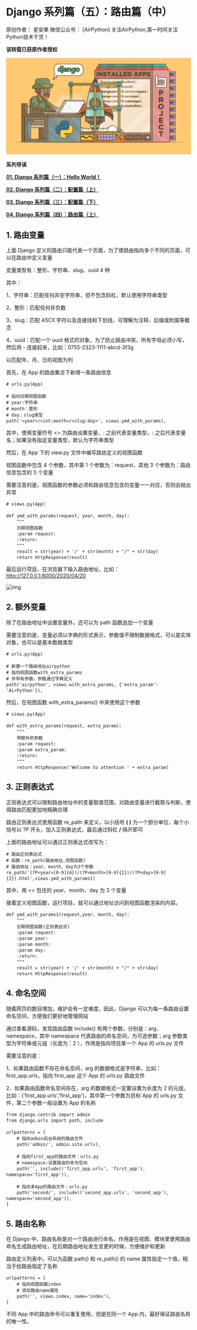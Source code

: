 # Django 系列篇（五）：路由篇（中）

原创作者： 星安果  微信公众号： [AirPython]   关注AirPython,第一时间关注Python技术干货！

**该转载已获原作者授权**

![img](./images/logo.png)



**系列导读**



[**01. Django 系列篇（一）：Hello World！**](./helloworld.html)

[**02. Django 系列篇（二）：配置篇（上）**](./config-part1.html)

[**03. Django 系列篇（三）：配置篇（下）**](./config-part2.html)

[**04. Django 系列篇（四）：路由篇（上）**](./route-part1.html)

## 1. 路由变量

上面 Django 定义的路由只能代表一个页面，为了使路由指向多个不同的页面，可以在路由中定义变量

变量类型有：整形、字符串、slug、uuid  4 种

其中：

1、字符串：匹配任何非空字符串，但不包含斜杠，默认使用字符串类型

2、整形：匹配任何非负数

3、slug：匹配 ASCII 字符以及连接线和下划线，可理解为注释、后缀或附属等概念

4、uuid：匹配一个 uuid 格式的对象，为了防止路由冲突，所有字母必须小写，然后用 - 连接起来，比如：0755-2323-1111-abcd-3f3g

以匹配年、月、日的视图为列

首先，在 App 的路由集合下新增一条路由信息

```
# urls.py(App)

# 指向日期视图函数
# year:字符串
# month：整形
# day：slug类型
path('<year>/<int:month>/<slug:day>', views.ymd_with_params),
```

其中，使用变量符号 <> 为路由设置变量，: 之前代表变量类型，: 之后代表变量名；如果没有指定变量类型，默认为字符串类型

然后，在 App 下的 view.py 文件中编写路由定义的视图函数

视图函数中包含 4 个参数，其中第 1 个参数为：request，其他 3 个参数为：路由信息包含的 3 个变量

需要注意的是，视图函数的参数必须和路由信息包含的变量一一对应，否则会抛出异常

```
# views.py(App)

def ymd_with_params(request, year, month, day):
    """
    日期视图函数
    :param request:
    :return:
    """
    result = str(year) + '/' + str(month) + "/" + str(day)
    return HttpResponse(result)
```

最后运行项目，在浏览器下输入路由地址，比如：http://127.0.0.1:8000/2020/04/20

![img](https://mmbiz.qpic.cn/mmbiz_png/atOH362BoytLLr7qcJSbCp7k8rB2u8Mt0le2bWDVUgXc7nxibA8aGQzPNY3b0tXtWpicurBUETSBsR2XiaOsAm5Kg/640?wx_fmt=png&tp=webp&wxfrom=5&wx_lazy=1&wx_co=1)

## 2. 额外变量

除了在路由地址中设置变量外，还可以为 path 函数追加一个变量

需要注意的是，变量必须以字典的形式表示，参数值不限制数据格式，可以是实体对象，也可以是基本数据类型

```
# urls.py(App)

# 新建一个路由地址airpython
# 指向视图函数with_extra_params
# 并带有参数，参数通过字典定义
path('airpython', views.with_extra_params, {'extra_param': 'AirPython'}),
```

然后，在视图函数 with_extra_params() 中来使用这个参数

```
# views.py(App)

def with_extra_params(request, extra_param):
    """
    带额外的参数
    :param request:
    :param extra_param:
    :return:
    """
    return HttpResponse('Welcome to attention ' + extra_param)
```

## 3. 正则表达式

正则表达式可以限制路由地址中的变量取值范围，对路由变量进行截取与判断，使得路由匹配更加地精确合理

路由正则表达式使用函数 re_path 来定义，以小括号 **( )** 为一个部分单位，每个小括号以 ?P 开头，加入正则表达式，最后通过斜杠 **/** 隔开即可

上面的路由地址可以通过正则表达式改写为：

```
# 路由正则表达式
# 函数：re_path(路由地址,视图函数)
# 路由地址：year、month、day为3个参数
re_path('(?P<year>[0-9]{4})/(?P<month>[0-9]{2})/(?P<day>[0-9]{2}).html',views.ymd_with_params1)
```

其中，用 <> 包住的 year、month、day 为 3 个变量

接着定义视图函数，运行项目，就可以通过地址访问到视图函数渲染的内容。

```
def ymd_with_params1(request,year, month, day):
    """
    日期视图函数(正则表达式)
    :param request:
    :param year:
    :param month:
    :param day:
    :return:
    """
    result = str(year) + '/' + str(month) + "/" + str(day)
    return HttpResponse(result)
```

## 4. 命名空间

随着网页的数目增加，维护会有一定难度，因此，Django 可以为每一条路由设置命名空间，方便我们更好地管理网站

通过查看源码，发现路由函数 include() 有两个参数，分别是：arg、namespace，其中 namespace 代表路由的命名空间，为可选参数；arg 参数类型为字符串或元组（长度为：2 ），作用是指向项目某一个 App 的 urls.py 文件

需要注意的是：

1、如果路由函数不存在命名空间，arg 的数据格式是字符串，比如：first_app.urls，指向 first_app 这个 App 的 urls.py 路由文件

2、如果路由函数命名空间存在，arg 的数据格式一定要设置为长度为 2 的元组，比如：('first_app.urls','first_app')，其中第一个参数为目标 App 的 urls.py 文件，第二个参数一般设置为 App 的名称 

```
from django.contrib import admin
from django.urls import path, include

urlpatterns = [
    # 指向admin后台系统的路由文件
    path('admin/', admin.site.urls),

    # 指向first_app的路由文件：urls.py
    # namespace:设置路由的命令空间
    path('', include(('first_app.urls', 'first_app'), namespace='first_app')),

    # 指向本App的路由文件：urls.py
    path('second/', include(('second_app.urls', 'second_app'), namespace='second_app')),
]
```

## 5. 路由名称

在 Django 中，路由名称是对一个路由进行命名，作用是在视图、模块里使用路由命名生成路由地址，在后期路由地址发生变更的时候，方便维护和更新

路由定义列表中，可以为函数 path() 和 re_path() 的 name 属性指定一个值，相当于给路由指定了名称

```
urlpatterns = [
    # 指向视图函数index
    # 添加路由name属性
    path('', views.index, name='index'),
]
```

不同 App 中的路由命令可以重复使用，但是在同一个 App 内，最好保证路由名称的唯一性。